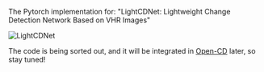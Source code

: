 The Pytorch implementation for: "LightCDNet: Lightweight Change Detection Network Based on VHR Images"

![LightCDNet](https://github.com/NightSongs/LightCDNet/assets/73015485/93b8171f-4d12-4232-af3b-a5452c50b4e4)

The code is being sorted out, and it will be integrated in [Open-CD](https://github.com/likyoo/open-cd/tree/main) later, so stay tuned!
